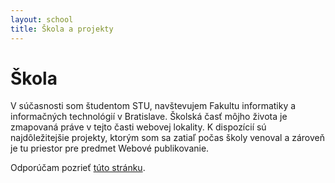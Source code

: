 ```yaml
---
layout: school
title: Škola a projekty
---
```


# Škola

V súčasnosti som študentom STU, navštevujem Fakultu informatiky a informačných technológií v Bratislave.
Školská časť môjho života je zmapovaná práve v tejto časti webovej lokality. K dispozícií sú najdôležitejšie
projekty, ktorým som sa zatiaľ počas školy venoval a zároveň je tu priestor pre predmet Webové publikovanie.

Odporúčam pozrieť [túto stránku](https://aktualnekupony.sk/).
